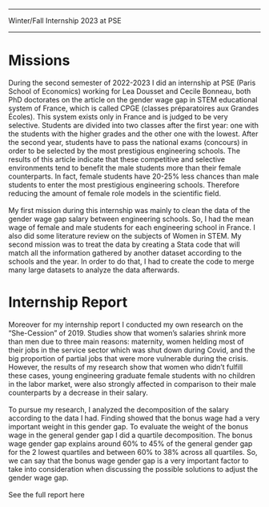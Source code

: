 
---

<p class="pretext">Winter/Fall Internship 2023 at PSE</p>

---

<h1 class="prestextintro">Missions</h1>

<p class="articletext">
During the second semester of 2022-2023 I did an internship at PSE (Paris School of Economics) working for Lea Dousset and Cecile Bonneau, both PhD doctorates on the article on the gender wage gap in STEM educational system of France, which is called CPGE (classes préparatoires aux Grandes Écoles). This system exists only in France and is judged to be very selective. Students are divided into two classes after the first year: one with the students with the higher grades and the other one with the lowest. After the second year, students have to pass the national exams (concours) in order to be selected by the most prestigious engineering schools. The results of this article indicate that these competitive and selective environments tend to benefit the male students more than their female counterparts. In fact, female students have 20-25% less chances than male students to enter the most prestigious engineering schools. Therefore reducing the amount of female role models in the scientific field. 
<br>
<br>
My first mission during this internship was mainly to clean the data of the gender wage gap salary between engineering schools. So, I had the mean wage of female and male students for each engineering school in France. I also did some literature review on the subjects of Women in STEM. My second mission was to treat the data by creating a Stata code that will match all the information gathered by another dataset according to the schools and the year. In order to do that, I had to create the code to merge many large datasets to analyze the data afterwards. </p>

<h1 class="prestextintro">Internship Report</h1>
<p class="articletext">
Moreover for my internship report I conducted my own research on the “She-Cession” of 2019. Studies show that women’s salaries shrink more than men due to three main reasons: maternity, women helding most of their jobs in the service sector which was shut down during Covid, and the big proportion of partial jobs that were more vulnerable during the crisis. However, the results of my research show that women who didn’t fulfill these cases, young engineering graduate female students with no children in the labor market, were also strongly affected in comparison to their male counterparts by a decrease in their salary. 
<br>
<br>
To pursue my research, I analyzed the decomposition of the salary according to the data I had. Finding showed that the bonus wage had a very important weight in this gender gap. To evaluate the weight of the bonus wage in the general gender gap I did a quartile decomposition. The bonus wage gender gap explains around 60% to 45% of the general gender gap for the 2 lowest quartiles and between 60% to 38% across all quartiles. So, we can say that the bonus wage gender gap is a very important factor to take into consideration when discussing the possible solutions to adjust the gender wage gap.
<br>
<br>
See the full report here</p>
</p> 

